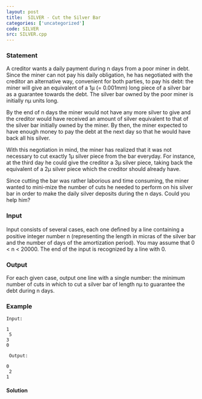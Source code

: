 ```yaml
---
layout: post
title:  SILVER - Cut the Silver Bar
categories: ['uncategorized']
code: SILVER
src: SILVER.cpp
---
```


### **Statement**

A creditor wants a daily payment during n days from a poor miner in debt.
Since the miner can not pay his daily obligation, he has negotiated with the
creditor an alternative way, convenient for both parties, to pay his debt: the
miner will give an equivalent of a 1µ (= 0.001mm) long piece of a silver bar
as a guarantee towards the debt. The silver bar owned by the poor miner is
initially nµ units long.

By the end of n days the miner would not have any more silver to give and the
creditor would have received an amount of silver equivalent to that of the
silver bar initially owned by the miner. By then, the miner expected to have
enough money to pay the debt at the next day so that he would have back all
his silver.

With this negotiation in mind, the miner has realized that it was not
necessary to cut exactly 1µ silver piece from the bar everyday. For instance,
at the third day he could give the creditor a 3µ silver piece, taking back the
equivalent of a 2µ silver piece which the creditor should already have.

Since cutting the bar was rather laborious and time consuming, the miner
wanted to mini-mize the number of cuts he needed to perform on his silver bar
in order to make the daily silver deposits during the n days. Could you help
him?

### Input

Input consists of several cases, each one deﬁned by a line containing a
positive integer number n (representing the length in micras of the silver bar
and the number of days of the amortization period). You may assume that 0 < n
< 20000\. The end of the input is recognized by a line with 0.

### Output

For each given case, output one line with a single number: the minimum number
of cuts in which to cut a silver bar of length nµ to guarantee the debt during
n days.

### Example

    
    
    Input:
    1  
     5  
    3  
    0  
      
     Output:
    0  
     2  
    1   
    



#### **Solution**



